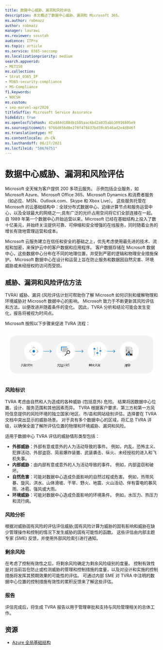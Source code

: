```yaml
---
title: 数据中心威胁、漏洞和风险评估
description: 本文概述了数据中心威胁、漏洞和 Microsoft 365。
ms.author: robmazz
author: robmazz
manager: laurawi
ms.reviewer: sosstah
audience: ITPro
ms.topic: article
ms.service: O365-seccomp
ms.localizationpriority: medium
search.appverid:
- MET150
ms.collection:
- Strat_O365_IP
- M365-security-compliance
- MS-Compliance
f1.keywords:
- NOCSH
ms.custom:
- seo-marvel-apr2020
titleSuffix: Microsoft Service Assurance
hideEdit: true
ms.openlocfilehash: 42a484d108db1b85aac6bd2a035abb30916805e9
ms.sourcegitcommit: 9766d656d0e270f478437bd39c0546ad2e4d846f
ms.translationtype: MT
ms.contentlocale: zh-CN
ms.lasthandoff: 08/27/2021
ms.locfileid: "58676751"
---
```

# <a name="datacenter-threat-vulnerability-and-risk-assessment"></a>数据中心威胁、漏洞和风险评估

Microsoft 全天候为客户提供 200 多项云服务。 示例包括企业服务，如 Microsoft Azure、Microsoft Office 365、Microsoft Dynamics 和消费者服务（如必应、MSN、Outlook.com、Skype 和 Xbox Live）。 这些服务托管在 Microsoft 的云基础结构中：全球分布式数据中心、边缘计算节点和服务运营中心，以及全球最大的网络之一;具有广泛的光纤占用空间将它们全部连接在一起。 自 1989 年第一个数据中心开始运营以来，Microsoft 已经在基础结构上投入了数十亿美元，并始终关注提供可靠、可伸缩和安全增强的在线服务，同时随着业务的增长有效地管理运营和成本。

Microsoft 云服务建立在信任和安全的基础之上，优先考虑使用最先进的技术、流程和加密，来保护云中的客户数据和应用程序。 客户数据存储在 Microsoft 数据中心，这些数据中心分布在不同的地理位置，并受到严密的逻辑和物理安全措施保护。 Microsoft 数据中心在设计和运营上旨在防止服务和数据因自然灾害、环境威胁或未经授权的访问而受损。

## <a name="threat-vulnerability-and-risk-assessment-methodology"></a>威胁、漏洞和风险评估方法

TVRA) 威胁、漏洞 (风险评估计划可帮助你了解 Microsoft 如何识别和缓解物理和环境威胁对 Microsoft 数据中心的影响。 Microsoft 致力于不断更新其风险评估和方法，以便改进并随着条件的变化。 因此，TVRA 分析和结论可能会发生变化，报告将被视为时间点。

Microsoft 按照以下步骤来促进 TVRA 流程：

![TVRA 进程流。](../media/assurance-tvra-flow.png)

### <a name="risk-identification"></a>风险标识

TVRA 考虑由自然和人为造成的各种威胁 (包括意外) 危险。 结果将因数据中心位置、设计、服务范围和其他因素而异。 TVRA 根据客户要求、第三方和第一方风险信息提供的风险环境的独立国家/地区、市/县和网站级别评估，选择要在 TVRA 文档中突出显示的威胁场景。 对于具有多个数据中心的区域，将汇总 TVRA 评级，以确保全面了解所评估位置的物理和环境威胁、漏洞和风险。

适用于数据中心 TVRA 评估的威胁情形类型包括：

- **外部威胁**：外部有意或意外的人为活动导致的事件。 例如，内乱、恐怖主义、犯罪活动、外部盗窃、简易爆炸装置、武装袭击、纵火、未经授权的进入和飞机失事。
- **内部威胁**：由内部有意或意外的人为活动导致的事件。 例如，内部盗窃和破坏。
- **自然危害**：可能对数据中心造成负面影响的自然过程或危害。 例如，热带风暴、旋风、洪水、山体滑坡、干旱、野火、地震、火山活动、伴有雷电的暴风雨、冰雹、强风或大雨。
- **环境威胁**：可能对数据中心造成负面影响的环境条件。 例如，水压力、热压力和流行病。

### <a name="risk-analysis"></a>风险分析

根据对威胁固有风险的评估评估威胁;固有风险计算为威胁的固有影响和威胁在缺少管理操作和控制的情况下发生威胁的固有可能性的函数。 这些评估由内部主题专家 (SME) 反馈，并使用外部风险索引进行通知。

### <a name="residual-risk"></a>剩余风险

在考虑了控制有效性之后，将剩余风险确定为剩余风险级别的度量。 控制有效性是对当前旨在防止或检测威胁的管理和控制措施的度量，以及对设计和实施的控制措施将发挥其预期效果的可能性的评估。 可通过内部 SME 对 TVRA 中注明的数据中心位置的控制措施有效性的累积反馈来了解这些评估。

### <a name="report"></a>报告

评估完成后，将生成 TVRA 报告以用于管理审批和支持与风险管理相关的总体工作。

## <a name="resources"></a>资源

- [Azure 全局基础结构](https://www.microsoft.com/datacenters)
